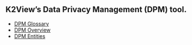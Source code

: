 

## K2View’s Data Privacy Management (DPM) tool. 


* [DPM Glossary](/articles/00_DPM_User_Guide/02_DPM_Glossary.md)  
* [DPM Overview](/articles/00_DPM_User_Guide/03_DPM_Overview.md)
* [DPM Entities](/articles/00_DPM_User_Guide/03_DPM_Overview.md)




